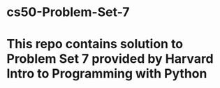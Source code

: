 # cs50-Problem-Set-7
# This repo contains solution to Problem Set 7 provided by Harvard Intro to Programming with Python
